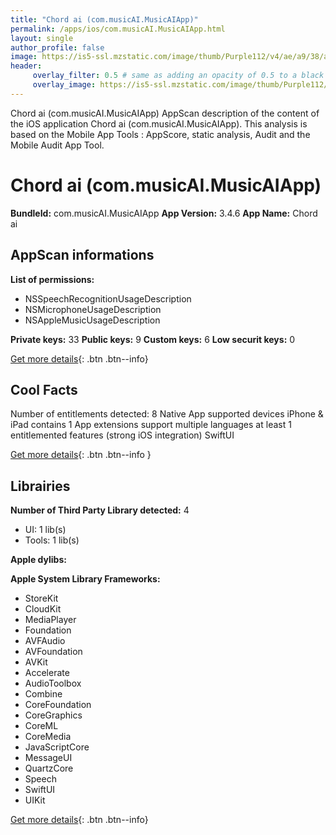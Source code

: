```yaml
---
title: "Chord ai (com.musicAI.MusicAIApp)"
permalink: /apps/ios/com.musicAI.MusicAIApp.html
layout: single
author_profile: false
image: https://is5-ssl.mzstatic.com/image/thumb/Purple112/v4/ae/a9/38/aea93818-7dd9-f2be-31fc-efd5353e2aae/AppIcon-0-1x_U007emarketing-0-7-0-85-220.png/512x512bb.jpg
header: 
     overlay_filter: 0.5 # same as adding an opacity of 0.5 to a black background
     overlay_image: https://is5-ssl.mzstatic.com/image/thumb/Purple112/v4/ae/a9/38/aea93818-7dd9-f2be-31fc-efd5353e2aae/AppIcon-0-1x_U007emarketing-0-7-0-85-220.png/512x512bb.jpg
---
```

Chord ai (com.musicAI.MusicAIApp) AppScan description of the content of the iOS application Chord ai (com.musicAI.MusicAIApp). This analysis is based on the Mobile App Tools : AppScore, static analysis, Audit and the Mobile Audit App Tool.

# Chord ai (com.musicAI.MusicAIApp)

**BundleId:** com.musicAI.MusicAIApp
**App Version:** 3.4.6
**App Name:** Chord ai


## AppScan informations 

**List of permissions:** 
- NSSpeechRecognitionUsageDescription
- NSMicrophoneUsageDescription
- NSAppleMusicUsageDescription
  
  
**Private keys:** 33
**Public keys:** 9
**Custom keys:** 6
**Low securit keys:** 0
  
[Get more details](/pricing.html){: .btn .btn--info}

## Cool Facts

Number of entitlements detected: 8
Native App
supported devices iPhone & iPad
contains 1 App extensions
support multiple languages
at least 1 entitlemented features (strong iOS integration)
SwiftUI
  
[Get more details](/pricing.html){: .btn .btn--info }

## Librairies 
**Number of Third Party Library detected:** 4
- UI: 1 lib(s)
- Tools: 1 lib(s)


**Apple dylibs:**


**Apple System Library Frameworks:**
- StoreKit
- CloudKit
- MediaPlayer
- Foundation
- AVFAudio
- AVFoundation
- AVKit
- Accelerate
- AudioToolbox
- Combine
- CoreFoundation
- CoreGraphics
- CoreML
- CoreMedia
- JavaScriptCore
- MessageUI
- QuartzCore
- Speech
- SwiftUI
- UIKit


  
[Get more details](/pricing.html){: .btn .btn--info}

